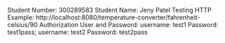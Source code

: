 Student Number: 300289583
Student Name: Jeny Patel
Testing HTTP Example: http://localhost:8080/temperature-converter/fahrenheit-celsius/90
Authorization User and Password: username: test1 Password: test1pass; username: test2 Password: test2pass
